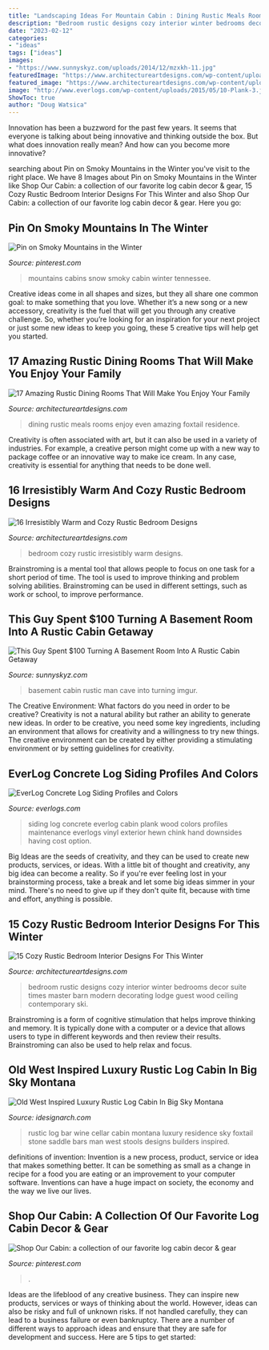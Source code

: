 ```yaml
---
title: "Landscaping Ideas For Mountain Cabin : Dining Rustic Meals Rooms Enjoy Even Amazing Foxtail Residence"
description: "Bedroom rustic designs cozy interior winter bedrooms decor suite times master barn modern decorating lodge guest wood ceiling contemporary ski"
date: "2023-02-12"
categories:
- "ideas"
tags: ["ideas"]
images:
- "https://www.sunnyskyz.com/uploads/2014/12/mzxkh-11.jpg"
featuredImage: "https://www.architectureartdesigns.com/wp-content/uploads/2015/05/17-Amazing-Rustic-Dining-Rooms-That-Will-Make-You-Enjoy-Your-Family-Meals-Even-More-10-630x945.jpg"
featured_image: "https://www.architectureartdesigns.com/wp-content/uploads/2015/05/17-Amazing-Rustic-Dining-Rooms-That-Will-Make-You-Enjoy-Your-Family-Meals-Even-More-10-630x945.jpg"
image: "http://www.everlogs.com/wp-content/uploads/2015/05/10-Plank-3.jpg"
ShowToc: true
author: "Doug Watsica"
---
```



Innovation has been a buzzword for the past few years. It seems that everyone is talking about being innovative and thinking outside the box. But what does innovation really mean? And how can you become more innovative?

	

		
searching about Pin on Smoky Mountains in the Winter you've visit to the right place. We have 8 Images about Pin on Smoky Mountains in the Winter like Shop Our Cabin: a collection of our favorite log cabin decor &amp; gear, 15 Cozy Rustic Bedroom Interior Designs For This Winter and also Shop Our Cabin: a collection of our favorite log cabin decor &amp; gear. Here you go:
		
    
## Pin On Smoky Mountains In The Winter

<img loading=lazy src="https://i.pinimg.com/736x/21/b9/a7/21b9a7041fe43a929cbd671f17ab9d24.jpg" onerror="this.onerror=null;this.src='https://tse4.mm.bing.net/th?id=OIP.xjbL_H8zAlnX4WLvFRTNkwHaJ3&amp;pid=15.1';" alt="Pin on Smoky Mountains in the Winter">

_Source: pinterest.com_

>mountains cabins snow smoky cabin winter tennessee. 

	

Creative ideas come in all shapes and sizes, but they all share one common goal: to make something that you love. Whether it’s a new song or a new accessory, creativity is the fuel that will get you through any creative challenge. So, whether you’re looking for an inspiration for your next project or just some new ideas to keep you going, these 5 creative tips will help get you started.

    
## 17 Amazing Rustic Dining Rooms That Will Make You Enjoy Your Family

<img loading=lazy src="https://www.architectureartdesigns.com/wp-content/uploads/2015/05/17-Amazing-Rustic-Dining-Rooms-That-Will-Make-You-Enjoy-Your-Family-Meals-Even-More-10-630x945.jpg" onerror="this.onerror=null;this.src='https://tse3.mm.bing.net/th?id=OIP.T397gxRCqV7abxiQR4BHnwHaLH&amp;pid=15.1';" alt="17 Amazing Rustic Dining Rooms That Will Make You Enjoy Your Family">

_Source: architectureartdesigns.com_

>dining rustic meals rooms enjoy even amazing foxtail residence. 

	

Creativity is often associated with art, but it can also be used in a variety of industries. For example, a creative person might come up with a new way to package coffee or an innovative way to make ice cream. In any case, creativity is essential for anything that needs to be done well.

    
## 16 Irresistibly Warm And Cozy Rustic Bedroom Designs

<img loading=lazy src="https://www.architectureartdesigns.com/wp-content/uploads/2014/07/16-Irresistibly-Warm-and-Cozy-Rustic-Bedroom-Designs-7.jpg" onerror="this.onerror=null;this.src='https://tse1.mm.bing.net/th?id=OIP._CVi_F-_7RbvZAzVooXsYAAAAA&amp;pid=15.1';" alt="16 Irresistibly Warm and Cozy Rustic Bedroom Designs">

_Source: architectureartdesigns.com_

>bedroom cozy rustic irresistibly warm designs. 

	

Brainstroming is a mental tool that allows people to focus on one task for a short period of time. The tool is used to improve thinking and problem solving abilities. Brainstroming can be used in different settings, such as work or school, to improve performance.

    
## This Guy Spent $100 Turning A Basement Room Into A Rustic Cabin Getaway

<img loading=lazy src="https://www.sunnyskyz.com/uploads/2014/12/mzxkh-11.jpg" onerror="this.onerror=null;this.src='https://tse1.mm.bing.net/th?id=OIP._GUGGLuIb3UvcNJw7shb6wHaJ4&amp;pid=15.1';" alt="This Guy Spent $100 Turning A Basement Room Into A Rustic Cabin Getaway">

_Source: sunnyskyz.com_

>basement cabin rustic man cave into turning imgur. 

	

The Creative Environment: What factors do you need in order to be creative?
Creativity is not a natural ability but rather an ability to generate new ideas. In order to be creative, you need some key ingredients, including an environment that allows for creativity and a willingness to try new things. The creative environment can be created by either providing a stimulating environment or by setting guidelines for creativity.

    
## EverLog Concrete Log Siding Profiles And Colors

<img loading=lazy src="http://www.everlogs.com/wp-content/uploads/2015/05/10-Plank-3.jpg" onerror="this.onerror=null;this.src='https://tse2.mm.bing.net/th?id=OIP.SCd423_ET7M6uy4BciJgRAHaFj&amp;pid=15.1';" alt="EverLog Concrete Log Siding Profiles and Colors">

_Source: everlogs.com_

>siding log concrete everlog cabin plank wood colors profiles maintenance everlogs vinyl exterior hewn chink hand downsides having cost option. 

	

Big Ideas are the seeds of creativity, and they can be used to create new products, services, or ideas. With a little bit of thought and creativity, any big idea can become a reality. So if you're ever feeling lost in your brainstorming process, take a break and let some big ideas simmer in your mind. There's no need to give up if they don't quite fit, because with time and effort, anything is possible.

    
## 15 Cozy Rustic Bedroom Interior Designs For This Winter

<img loading=lazy src="http://www.architectureartdesigns.com/wp-content/uploads/2014/10/15-Cozy-Rustic-Bedroom-Interior-Designs-For-This-Winter-6-630x645.jpg" onerror="this.onerror=null;this.src='https://tse2.mm.bing.net/th?id=OIP.IOafGeEuvSWAjeqrurm8WAHaHl&amp;pid=15.1';" alt="15 Cozy Rustic Bedroom Interior Designs For This Winter">

_Source: architectureartdesigns.com_

>bedroom rustic designs cozy interior winter bedrooms decor suite times master barn modern decorating lodge guest wood ceiling contemporary ski. 

	

Brainstroming is a form of cognitive stimulation that helps improve thinking and memory. It is typically done with a computer or a device that allows users to type in different keywords and then review their results. Brainstroming can also be used to help relax and focus.

    
## Old West Inspired Luxury Rustic Log Cabin In Big Sky Montana

<img loading=lazy src="https://www.idesignarch.com/wp-content/uploads/Foxtail-Residence-Montana_6.jpg" onerror="this.onerror=null;this.src='https://tse1.mm.bing.net/th?id=OIP.XL0WuL9sPcNQ32wK3q6_4wHaLH&amp;pid=15.1';" alt="Old West Inspired Luxury Rustic Log Cabin In Big Sky Montana">

_Source: idesignarch.com_

>rustic log bar wine cellar cabin montana luxury residence sky foxtail stone saddle bars man west stools designs builders inspired. 

	

definitions of invention:
Invention is a new process, product, service or idea that makes something better. It can be something as small as a change in recipe for a food you are eating or an improvement to your computer software. Inventions can have a huge impact on society, the economy and the way we live our lives.

    
## Shop Our Cabin: A Collection Of Our Favorite Log Cabin Decor &amp; Gear

<img loading=lazy src="https://i.pinimg.com/736x/35/ff/77/35ff77fb08b41ae6bba4c4d75e645826.jpg" onerror="this.onerror=null;this.src='https://tse3.mm.bing.net/th?id=OIP.QWkRhKnvk2l5Rw_0-55MXQHaLH&amp;pid=15.1';" alt="Shop Our Cabin: a collection of our favorite log cabin decor &amp; gear">

_Source: pinterest.com_

>. 

	

Ideas are the lifeblood of any creative business. They can inspire new products, services or ways of thinking about the world. However, ideas can also be risky and full of unknown risks. If not handled carefully, they can lead to a business failure or even bankruptcy. There are a number of different ways to approach ideas and ensure that they are safe for development and success. Here are 5 tips to get started:

